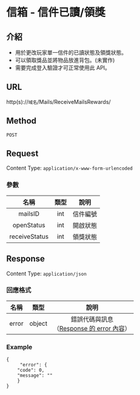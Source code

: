 # 信箱 - 信件已讀/領獎

## 介紹

- 用於更改玩家單一信件的已讀狀態及領獎狀態。
- 可以領取獎品並將物品放進背包。(未實作)
- 需要完成登入驗證才可正常使用此 API。

## URL

http(s)://`域名`/Mails/ReceiveMailsRewards/

## Method

`POST`

## Request

Content Type: `application/x-www-form-urlencoded`

### 參數
| 名稱 | 類型 | 說明 |
|:-:|:-:|:-:|
| mailsID | int | 信件編號 |
| openStatus | int | 開啟狀態 |
| receiveStatus | int | 領獎狀態 |

## Response

Content Type: `application/json`

### 回應格式

| 名稱 | 類型 | 說明 |
|:-:|:-:|:-:|
| error | object | 錯誤代碼與訊息<br>（[Response 的 error 內容](../response.md#error)） |

### Example

	{
	     "error": {
        "code": 0,
        "message": ""
    	}
	}